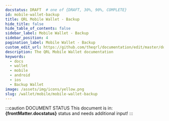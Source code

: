 ```yaml
---
docstatus: DRAFT  # one of {DRAFT, 30%, 90%, COMPLETE}
id: mobile-wallet-backup
title: QRL Mobile Wallet - Backup
hide_title: false
hide_table_of_contents: false
sidebar_label: Mobile Wallet - Backup
sidebar_position: 4
pagination_label: Mobile Wallet - Backup
custom_edit_url: https://github.com/theqrl/documentation/edit/master/docs/basics/what-is-qrl.md
description: The QRL Mobile Wallet documentation
keywords:
  - docs
  - wallet
  - mobile
  - android
  - ios
  - Backup Wallet
image: /assets/img/icons/yellow.png
slug: /wallet/mobile/mobile-wallet-backup
---
```


:::caution DOCUMENT STATUS 
<span>This document is in: <b>{frontMatter.docstatus}</b> status and needs additional input!</span>
:::